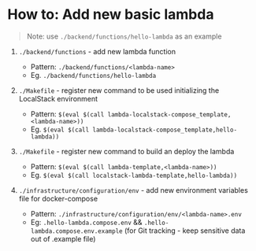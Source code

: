 # How to: Add new basic lambda

> Note: use `./backend/functions/hello-lambda` as an example

1. `./backend/functions` - add new lambda function

   - Pattern: `./backend/functions/<lambda-name>`
   - Eg. `./backend/functions/hello-lambda`

2. `./Makefile` - register new command to be used initializing the LocalStack environment

   - Pattern: `$(eval $(call lambda-localstack-compose_template,<lambda-name>))`
   - Eg. `$(eval $(call lambda-localstack-compose_template,hello-lambda))`

3. `./Makefile` - register new command to build an deploy the lambda

   - Pattern: `$(eval $(call lambda-template,<lambda-name>))`
   - Eg. `$(eval $(call localstack-lambda-template,hello-lambda))`

4. `./infrastructure/configuration/env` - add new environment variables file for docker-compose

   - Pattern: `./infrastructure/configuration/env/<lambda-name>.env`
   - Eg: `.hello-lambda.compose.env` && `.hello-lambda.compose.env.example` (for Git tracking - keep sensitive data out of .example file)
